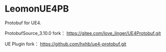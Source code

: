 # LeomonUE4PB
Protobuf for UE4.

ProtobufSource_3.10.0 fork：
https://gitee.com/love_linger/UE4Protobuf.git

UE Plugin fork：
https://github.com/hxhb/ue4-protobuf.git

